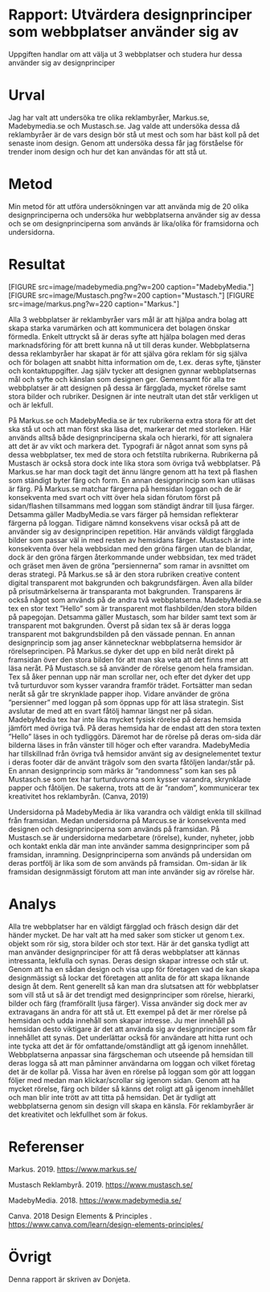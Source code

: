 ---
---
Rapport: Utvärdera designprinciper som webbplatser använder sig av
=========================

Uppgiften handlar om att välja ut 3 webbplatser och studera hur dessa använder sig av designprinciper

Urval
=========================
Jag har valt att undersöka tre olika reklambyråer, Markus.se, Madebymedia.se och Mustasch.se. Jag valde att undersöka dessa då reklambyråer är de vars design bör stå ut mest och som har bäst koll på det senaste inom design. Genom att undersöka dessa får jag förståelse för trender inom design och hur det kan användas för att stå ut.


Metod
=========================
Min metod för att utföra undersökningen var att använda mig de 20 olika designprinciperna och undersöka hur webbplatserna använder sig av dessa och se om designprinciperna som används är lika/olika för framsidorna och undersidorna.

Resultat
=========================
[FIGURE src=image/madebymedia.png?w=200 caption="MadebyMedia."]
[FIGURE src=image/Mustasch.png?w=200 caption="Mustasch."]
[FIGURE src=image/markus.png?w=220 caption="Markus."]

Alla 3 webbplatser är reklambyråer vars mål är att hjälpa andra bolag att skapa starka varumärken och att kommunicera det bolagen önskar förmedla. Enkelt uttryckt så är deras syfte att hjälpa bolagen med deras marknadsföring för att brett kunna nå ut till deras kunder. Webbplatserna dessa reklambyråer har skapat är för att själva göra reklam för sig själva och för bolagen att snabbt hitta information om de, t.ex. deras syfte, tjänster och kontaktuppgifter. Jag själv tycker att designen gynnar webbplatsernas mål och syfte och känslan som designen ger. Gemensamt för alla tre webbplatser är att designen på dessa är färgglada, mycket rörelse samt stora bilder och rubriker. Designen är inte neutralt utan det står verkligen ut och är lekfull.  

På Markus.se och MadebyMedia.se är tex rubrikerna extra stora för att det ska stå ut och att man först ska läsa det, markerar det med storleken. Här används alltså både designprinciperna skala och hierarki, för att signalera att det är av vikt och markera det. Typografi är något annat som syns på dessa webbplatser, tex med de stora och fetstilta rubrikerna. Rubrikerna på Mustasch är också stora dock inte lika stora som övriga två webbplatser. På Markus.se har man dock tagit det ännu längre genom att ha text på flashen som ständigt byter färg och form. En annan designprincip som kan utläsas är färg. På Markus.se matchar färgerna på hemsidan loggan och de är konsekventa med svart och vitt över hela sidan förutom först på sidan/flashen tillsammans med loggan som ständigt ändrar till ljusa färger. Detsamma gäller MadbyMedia.se vars färger på hemsidan reflekterar färgerna på loggan. Tidigare nämnd konsekvens visar också på att de använder sig av designprincipen repetition. Här används väldigt färgglada bilder som passar väl in med resten av hemsidans färger. Mustasch är inte konsekventa över hela webbsidan med den gröna färgen utan de blandar, dock är den gröna färgen återkommande under webbsidan, tex med trädet och gräset men även de gröna ”persiennerna” som ramar in avsnittet om deras strategi. På Markus.se så är den stora rubriken creative content digital transparent mot bakgrunden och bakgrundsfärgen. Även alla bilder på prisutmärkelserna är transparanta mot bakgrunden. Transparens är också något som används på de andra två webbplatserna. MadebyMedia.se tex en stor text ”Hello” som är transparent mot flashbilden/den stora bilden på papegojan. Detsamma gäller Mustasch, som har bilder samt text som är transparent mot bakgrunden. Överst på sidan tex så är deras logga transparent mot bakgrundsbilden på den vässade pennan. En annan designprincip som jag anser kännetecknar webbplatserna hemsidor är rörelseprincipen. På Markus.se dyker det upp en bild neråt direkt på framsidan över den stora bilden för att man ska veta att det finns mer att läsa neråt. På Mustasch.se så använder de rörelse genom hela framsidan. Tex så åker pennan upp när man scrollar ner, och efter det dyker det upp två turturduvor som kysser varandra framför trädet. Fortsätter man sedan neråt så går tre skrynklade papper ihop. Vidare använder de gröna ”persienner” med loggan på som öppnas upp för att läsa strategin. Sist avslutar de med att en svart fåtölj hamnar längst ner på sidan. MadebyMedia tex har inte lika mycket fysisk rörelse på deras hemsida jämfört med övriga två. På deras hemsida har de endast att den stora texten ”Hello” läses in och tydliggörs. Däremot har de rörelse på deras om-sida där bilderna läses in från vänster till höger och efter varandra. MadebyMedia har tillskillnad från övriga två hemsidor använt sig av designelementet textur i deras footer där de använt trägolv som den svarta fåtöljen landar/står på. En annan designprincip som märks är ”randomness” som kan ses på Mustasch.se som tex har turturduvorna som kysser varandra, skrynklade papper och fåtöljen. De sakerna, trots att de är ”random”, kommunicerar tex kreativitet hos reklambyrån. (Canva, 2019)

Undersidorna på MadebyMedia är lika varandra och väldigt enkla till skillnad från framsidan. Medan undersidorna på Marcus.se är konsekventa med designen och designprinciperna som används på framsidan. På Mustasch.se är undersidorna medarbetare (rörelse), kunder, nyheter, jobb och kontakt enkla där man inte använder samma designprinciper som på framsidan, inramning. Designprinciperna som används på undersidan om deras portfölj är lika som de som används på framsidan. Om-sidan är lik framsidan designmässigt förutom att man inte använder sig av rörelse här.


Analys
=========================

Alla tre webbplatser har en väldigt färgglad och fräsch design där det händer mycket. De har valt att ha med saker som sticker ut genom t.ex. objekt som rör sig, stora bilder och stor text. Här är det ganska tydligt att man använder designprinciper för att få deras webbplatser att kännas intressanta, lekfulla och synas. Deras design skapar intresse och står ut. Genom att ha en sådan design och visa upp för företagen vad de kan skapa designmässigt så lockar det företagen att anlita de för att skapa liknande design åt dem. Rent generellt så kan man dra slutsatsen att för webbplatser som vill stå ut så är det trendigt med designprinciper som rörelse, hierarki, bilder och färg (framförallt ljusa färger). Vissa använder sig dock mer av extravagans än andra för att stå ut. Ett exempel på det är mer rörelse på hemsidan och udda innehåll som skapar intresse. Ju mer innehåll på hemsidan desto viktigare är det att använda sig av designprinciper som får innehållet att synas. Det underlättar också för användare att hitta runt och inte tycka att det är för omfattande/omständligt att gå igenom innehållet. Webbplatserna anpassar sina färgscheman och utseende på hemsidan till deras logga så att man påminner användarna om loggan och vilket företag det är de kollar på. Vissa har även en rörelse på loggan som gör att loggan följer med medan man klickar/scrollar sig igenom sidan. Genom att ha mycket rörelse, färg och bilder så känns det roligt att gå igenom innehållet och man blir inte trött av att titta på hemsidan. Det är tydligt att webbplatserna genom sin design vill skapa en känsla. För reklambyråer är det kreativitet och lekfullhet som är fokus.



Referenser
=========================
Markus. 2019.
<https://www.markus.se/>

Mustasch Reklambyrå. 2019.
<https://www.mustasch.se/>

MadebyMedia. 2018.
<https://www.madebymedia.se/>

Canva. 2018 Design Elements & Principles . <https://www.canva.com/learn/design-elements-principles/>


Övrigt
=========================

Denna rapport är skriven av Donjeta.
